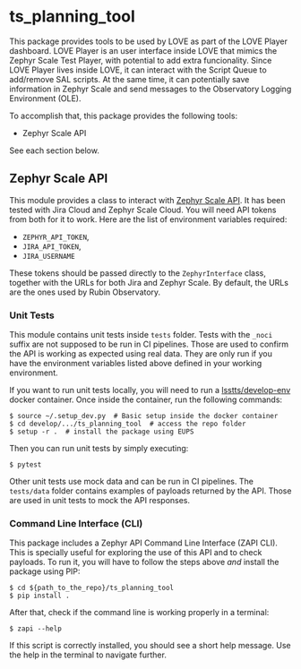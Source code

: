 # ts_planning_tool

This package provides tools to be used by LOVE as part of the LOVE Player dashboard.
LOVE Player is an user interface inside LOVE that mimics the Zephyr Scale Test Player, with potential to add extra funcionality.
Since LOVE Player lives inside LOVE, it can interact with the Script Queue to add/remove SAL scripts.
At the same time, it can potentially save information in Zephyr Scale and send messages to the Observatory Logging Environment (OLE).

To accomplish that, this package provides the following tools:
* Zephyr Scale API

See each section below.


## Zephyr Scale API

This module provides a class to interact with [Zephyr Scale API](https://support.smartbear.com/zephyr-scale-cloud/api-docs/).
It has been tested with Jira Cloud and Zephyr Scale Cloud.
You will need API tokens from both for it to work.
Here are the list of environment variables required:
* `ZEPHYR_API_TOKEN`,
* `JIRA_API_TOKEN`,
* `JIRA_USERNAME`

These tokens should be passed directly to the `ZephyrInterface` class, together with the URLs for both Jira and Zephyr Scale.
By default, the URLs are the ones used by Rubin Observatory.


### Unit Tests

This module contains unit tests inside `tests` folder.
Tests with the `_noci` suffix are not supposed to be run in CI pipelines.
Those are used to confirm the API is working as expected using real data.
They are only run if you have the environment variables listed above defined in your working environment.

If you want to run unit tests locally, you will need to run a [lsstts/develop-env](https://hub.docker.com/r/lsstts/develop-env) docker container.
Once inside the container, run the following commands:

```
$ source ~/.setup_dev.py  # Basic setup inside the docker container
$ cd develop/.../ts_planning_tool  # access the repo folder
$ setup -r .  # install the package using EUPS
```

Then you can run unit tests by simply executing:

```
$ pytest
```

Other unit tests use mock data and can be run in CI pipelines.
The `tests/data` folder contains examples of payloads returned by the API.
Those are used in unit tests to mock the API responses.


### Command Line Interface (CLI)

This package includes a Zephyr API Command Line Interface (ZAPI CLI).
This is specially useful for exploring the use of this API and to check payloads.
To run it, you will have to follow the steps above *and* install the package using PIP:

```
$ cd ${path_to_the_repo}/ts_planning_tool
$ pip install .
```

After that, check if the command line is working properly in a terminal:

```
$ zapi --help
```

If this script is correctly installed, you should see a short help message.
Use the help in the terminal to navigate further.
